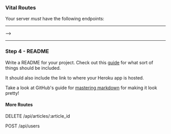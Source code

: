 <!-- # Northcoders News API

## Background

We will be building the API to use in the Northcoders News Sprint during the Front End block of the course.

Our database will be PSQL, and you will interact with it using [Knex](https://knexjs.org).

## Step 1 - Setting Up the Project

We can use a project generator from `npm` to create some boilerplate code for our application.

[Yo](https://www.npmjs.com/package/yo) is a framework for creating project generators, so we will need to install it, as well as the specific project generator we want to use: [Knexpress](https://www.npmjs.com/package/generator-knexpress).

```bash
npm i -g yo generator-knexpress
```

Once installed, we can run the generator with `yo` to create the project:

```bash
yo knexpress
```

After generating the project, familiarise yourself with the structure and scripts available. Then, copy the data from this repository over the appropriate place in your project.

## Step 2 - Seeding

Data has been provided for both testing and development environments so you will need to write a seed function to insert the appropriate data into your database. You should think about how you will write your seed file to use either test data or dev data depending on the environment that you're running in.

You should have separate tables for topics, articles, users and comments, and you will need to think carefully about the order in which you seed your data.

-   Each topic should have:

    -   `slug` field which is a unique string that acts as the table's primary key
    -   `description` field which is a string giving a brief description of a given topic

-   Each user should have:

    -   `username` which is the primary key & unique
    -   `avatar_url`
    -   `name`

-   Each article should have:

    -   `article_id` which is the primary key
    -   `title`
    -   `body`
    -   `votes` defaults to 0
    -   `topic` field which references the slug in the topics table
    -   `author` field that references a user's primary key (username)
    -   `created_at` defaults to the current date

-   Each comment should have:

    -   `comment_id` which is the primary key
    -   `author` field that references a user's primary key (username)
    -   `article_id` field that references an article's primary key
    -   `votes` defaults to 0
    -   `created_at` defaults to the current date
    -   `body`

-   **NOTE:** psql expects `Date` types to be in a date format - not a timestamp! However, you can easily **turn a timestamp into a date using JS**...

---

## Step 3 - Building Endpoints

-   Use proper project configuration from the offset, being sure to treat development and test differently.
-   Test each route **as you go**, checking both successful requests and the variety of errors you could expect to encounter.
-   After taking the happy path when testing a route, think about how a client could make it go wrong. Add a test for that situation, then error handling to deal with it gracefully.
-   **HINT**: You will need to take advantage of knex migrations in order to efficiently test your application.

--- -->

### Vital Routes

Your server _must_ have the following endpoints:

<!-- ```http
GET /api/topics

GET /api/articles

GET /api/articles/:article_id -->
<!-- PATCH /api/articles/:article_id -->

<!-- GET /api/articles/:article_id/comments -->

<!-- POST /api/articles/:article_id/comments

PATCH /api/comments/:comment_id
DELETE /api/comments/:comment_id

<!-- GET /api/users/:username -->
<!-- 
GET /api -->

<!-- ``` -->

---

<!-- ### Route Requirements

_**All of your endpoints should send the below responses in an object, with a key name of what it is that being sent. E.g.**_

```json
{
	"topics": [
		{
			"description": "Code is love, code is life",
			"slug": "coding"
		},
		{
			"description": "FOOTIE!",
			"slug": "football"
		},
		{
			"description": "Hey good looking, what you got cooking?",
			"slug": "cooking"
		}
	]
}
```

--- -->

<!-- ```http
GET /api/topics
```

#### Responds with

-   an array of topic objects, each of which should have the following properties:
    -   `slug`
    -   `description`

--- --> -->
<!--
```http
GET /api/articles
``` -->

<!-- #### Responds with

-   an `articles` array of article objects, each of which should have the following properties:
    -   `author` which is the `username` from the users table
    -   `title`
    -   `article_id`
    -   `topic`
    -   `created_at`
    -   `votes`
    -   `comment_count` which is the total count of all the comments with this article_id - you should make use of knex queries in order to achieve this -->
<!--
#### Should accept queries

-   `author`, which filters the articles by the username value specified in the query
-   `topic`, which filters the articles by the topic value specified in the query
-   `sort_by`, which sorts the articles by any valid column (defaults to date)
-   `order`, which can be set to `asc` or `desc` for ascending or descending (defaults to descending)

--- -->

<!-- ```http
GET /api/articles/:article_id
```

#### Responds with

-   an article object, which should have the following properties:
    -   `author` which is the `username` from the users table
    -   `title`
    -   `article_id`
    -   `body`
    -   `topic`
    -   `created_at`
    -   `votes`
    -   `comment_count` which is the total count of all the comments with this article_id - you should make use of knex queries in order to achieve this

--- -->

<!-- ```http
PATCH /api/articles/:article_id
```

#### Request body accepts

-   an object in the form `{ inc_votes: newVote }`

    -   `newVote` will indicate how much the `votes` property in the database should be updated by

    e.g.

    `{ inc_votes : 1 }` would increment the current article's vote property by 1

    `{ inc_votes : -100 }` would decrement the current article's vote property by 100

#### Responds with

-   the updated article

---

```http
GET /api/articles/:article_id/comments
```

#### Responds with

-   an array of comments for the given `article_id` of which each comment should have the following properties:
    -   `comment_id`
    -   `votes`
    -   `created_at`
    -   `author` which is the `username` from the users table
    -   `body`

#### Accepts queries

-   `sort_by`, which sorts the articles by any valid column (defaults to created_at)
-   `order`, which can be set to `asc` or `desc` for ascending or descending (defaults to descending)

 -->
<!-- 
```http
POST /api/articles/:article_id/comments
``` -->

<!-- #### Request body accepts

-   an object with the following properties:
    -   `username`
    -   `body`

#### Responds with

-   the posted comment

---

```http
PATCH /api/comments/:comment_id
``` -->
<!--
#### Request body accepts

-   an object in the form `{ inc_votes: newVote }`

    -   `newVote` will indicate how much the `votes` property in the database should be updated by

    e.g.

    `{ inc_votes : 1 }` would increment the current article's vote property by 1

    `{ inc_votes : -1 }` would decrement the current article's vote property by 1

#### Responds with

-   the updated comment

--- -->
<!--
```http
DELETE /api/comments/:comment_id
```

#### Should

-   delete the given comment by `comment_id`

#### Responds with

-   status 204 and no content -->

---

<!-- ```http
GET /api/users/:username
```

#### Responds with

-   a user object which should have the following properties:
    -   `username`
    -   `avatar_url`
    -   `name` -->
<!--
# STOP!

If you have reached this point, let someone on the teaching team know. One of us will be able to take a look at your code and give you some feedback. While we are looking at your code, you can continue with the following:

# Continue...

---

```http
GET /api
```

#### Responds with

-   JSON describing all the available endpoints on your API

--- -->
<!--
### Step 3 - Hosting

Make sure your application and your database is hosted using Heroku -->

### Step 4 - README

Write a README for your project. Check out this [guide](https://gist.github.com/PurpleBooth/109311bb0361f32d87a2) for what sort of things should be included.

It should also include the link to where your Heroku app is hosted.

Take a look at GitHub's guide for [mastering markdown](https://guides.github.com/features/mastering-markdown/) for making it look pretty!

<!-- ### Optional Extras

#### Pagination

To make sure that an API can handle large amounts of data, it is often necessary to use **pagination**. Head over to [Google](https://www.google.co.uk/search?q=cute+puppies), and you will notice that the search results are broken down into pages. It would not be feasible to serve up _all_ the results of a search in one go. The same is true of websites / apps like Facebook or Twitter (except they hide this by making requests for the next page in the background, when we scroll to the bottom of the browser). We can implement this functionality on our `/api/articles` and `/api/comments` endpoints.

```http
GET /api/articles
```

-   Should accepts the following queries:
    -   `limit`, which limits the number of responses (defaults to 10)
    -   `p`, stands for page which specifies the page at which to start (calculated using limit)
-   add a `total_count` property, displaying the total number of articles (**this should display the total number of articles with any filters applied, discounting the limit**)

--- -->

<!-- ```http
GET /api/articles/:article_id/comments
```

Should accept the following queries:

-   `limit`, which limits the number of responses (defaults to 10)
-   `p`, stands for page which specifies the page at which to start (calculated using limit) -->

#### More Routes

<!-- ```http
POST /api/articles -->

DELETE /api/articles/:article_id
<!-- 
POST /api/topics -->

POST /api/users
<!-- GET /api/users -->
```
